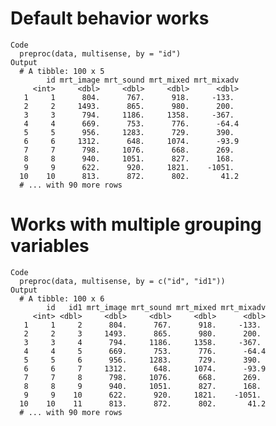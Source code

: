 # Default behavior works

    Code
      preproc(data, multisense, by = "id")
    Output
      # A tibble: 100 x 5
            id mrt_image mrt_sound mrt_mixed mrt_mixadv
         <int>     <dbl>     <dbl>     <dbl>      <dbl>
       1     1      804.      767.      918.     -133. 
       2     2     1493.      865.      980.      200. 
       3     3      794.     1186.     1358.     -367. 
       4     4      669.      753.      776.      -64.4
       5     5      956.     1283.      729.      390. 
       6     6     1312.      648.     1074.      -93.9
       7     7      798.     1076.      668.      269. 
       8     8      940.     1051.      827.      168. 
       9     9      622.      920.     1821.    -1051. 
      10    10      813.      872.      802.       41.2
      # ... with 90 more rows

# Works with multiple grouping variables

    Code
      preproc(data, multisense, by = c("id", "id1"))
    Output
      # A tibble: 100 x 6
            id   id1 mrt_image mrt_sound mrt_mixed mrt_mixadv
         <int> <dbl>     <dbl>     <dbl>     <dbl>      <dbl>
       1     1     2      804.      767.      918.     -133. 
       2     2     3     1493.      865.      980.      200. 
       3     3     4      794.     1186.     1358.     -367. 
       4     4     5      669.      753.      776.      -64.4
       5     5     6      956.     1283.      729.      390. 
       6     6     7     1312.      648.     1074.      -93.9
       7     7     8      798.     1076.      668.      269. 
       8     8     9      940.     1051.      827.      168. 
       9     9    10      622.      920.     1821.    -1051. 
      10    10    11      813.      872.      802.       41.2
      # ... with 90 more rows

